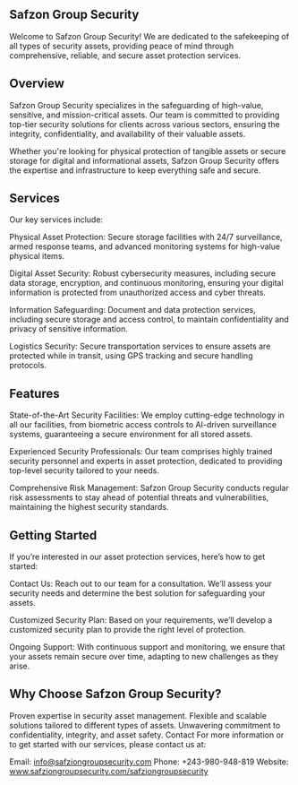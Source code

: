 ## Safzon Group Security
Welcome to Safzon Group Security! We are dedicated to the safekeeping of all types of security assets, providing peace of mind through comprehensive, reliable, and secure asset protection services.

## Overview
Safzon Group Security specializes in the safeguarding of high-value, sensitive, and mission-critical assets. Our team is committed to providing top-tier security solutions for clients across various sectors, ensuring the integrity, confidentiality, and availability of their valuable assets.

Whether you're looking for physical protection of tangible assets or secure storage for digital and informational assets, Safzon Group Security offers the expertise and infrastructure to keep everything safe and secure.

## Services
Our key services include:

Physical Asset Protection: Secure storage facilities with 24/7 surveillance, armed response teams, and advanced monitoring systems for high-value physical items.

Digital Asset Security: Robust cybersecurity measures, including secure data storage, encryption, and continuous monitoring, ensuring your digital information is protected from unauthorized access and cyber threats.

Information Safeguarding: Document and data protection services, including secure storage and access control, to maintain confidentiality and privacy of sensitive information.

Logistics Security: Secure transportation services to ensure assets are protected while in transit, using GPS tracking and secure handling protocols.

## Features
State-of-the-Art Security Facilities: We employ cutting-edge technology in all our facilities, from biometric access controls to AI-driven surveillance systems, guaranteeing a secure environment for all stored assets.

Experienced Security Professionals: Our team comprises highly trained security personnel and experts in asset protection, dedicated to providing top-level security tailored to your needs.

Comprehensive Risk Management: Safzon Group Security conducts regular risk assessments to stay ahead of potential threats and vulnerabilities, maintaining the highest security standards.

## Getting Started
If you’re interested in our asset protection services, here’s how to get started:

Contact Us: Reach out to our team for a consultation. We’ll assess your security needs and determine the best solution for safeguarding your assets.

Customized Security Plan: Based on your requirements, we’ll develop a customized security plan to provide the right level of protection.

Ongoing Support: With continuous support and monitoring, we ensure that your assets remain secure over time, adapting to new challenges as they arise.

## Why Choose Safzon Group Security?
Proven expertise in security asset management. Flexible and scalable solutions tailored to different types of assets. Unwavering commitment to confidentiality, integrity, and asset safety. Contact For more information or to get started with our services, please contact us at:

Email: info@safziongroupsecurity.com Phone: +243-980-948-819 Website: www.safziongroupsecurity.com/safziongroupsecurity
